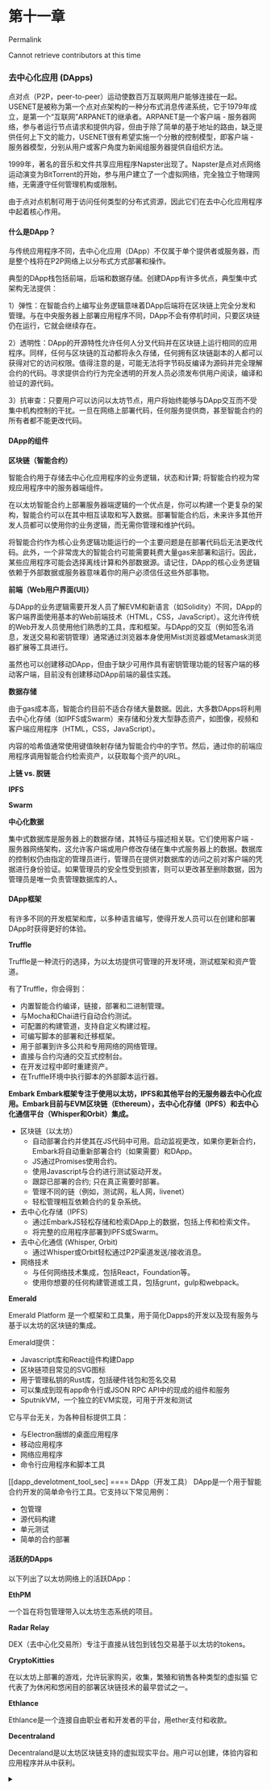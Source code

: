# 第十一章

Permalink

Cannot retrieve contributors at this time

### 去中心化应用 (DApps) <a href="#user-content-decentralized_applications_chap" id="user-content-decentralized_applications_chap"></a>

点对点（P2P，peer-to-peer）运动使数百万互联网用户能够连接在一起。USENET是被称为第一个点对点架构的一种分布式消息传递系统，它于1979年成立，是第一个“互联网”ARPANET的继承者。ARPANET是一个客户端 - 服务器网络，参与者运行节点请求和提供内容，但由于除了简单的基于地址的路由，缺乏提供任何上下文的能力，USENET很有希望实施一个分散的控制模型，即客户端 - 服务器模型，分别从用户或客户角度为新闻组服务器提供自组织方法。

1999年，著名的音乐和文件共享应用程序Napster出现了。Napster是点对点网络运动演变为BitTorrent的开始，参与用户建立了一个虚拟网络，完全独立于物理网络，无需遵守任何管理机构或限制。

由于点对点机制可用于访问任何类型的分布式资源，因此它们在去中心化应用程序中起着核心作用。

#### 什么是DApp？ <a href="#user-content-what_is_a_dapp_sec" id="user-content-what_is_a_dapp_sec"></a>

与传统应用程序不同，去中心化应用（DApp）不仅属于单个提供者或服务器，而是整个栈将在P2P网络上以分布式方式部署和操作。

典型的DApp栈包括前端，后端和数据存储。创建DApp有许多优点，典型集中式架构无法提供：

1）弹性：在智能合约上编写业务逻辑意味着DApp后端将在区块链上完全分发和管理。与在中央服务器上部署应用程序不同，DApp不会有停机时间，只要区块链仍在运行，它就会继续存在。

2）透明性：DApp的开源特性允许任何人分叉代码并在区块链上运行相同的应用程序。同样，任何与区块链的互动都将永久存储，任何拥有区块链副本的人都可以获得对它的访问权限。值得注意的是，可能无法将字节码反编译为源码并完全理解合约的代码。寻求提供合约行为完全透明的开发人员必须发布供用户阅读，编译和验证的源代码。

3）抗审查：只要用户可以访问以太坊节点，用户将始终能够与DApp交互而不受集中机构控制的干扰。一旦在网络上部署代码，任何服务提供商，甚至智能合约的所有者都不能更改代码。

#### DApp的组件 <a href="#user-content-components_of_a_dapp_sec" id="user-content-components_of_a_dapp_sec"></a>

**区块链（智能合约）**

智能合约用于存储去中心化应用程序的业务逻辑，状态和计算; 将智能合约视为常规应用程序中的服务器端组件。

在以太坊智能合约上部署服务器端逻辑的一个优点是，你可以构建一个更复杂的架构，智能合约可以在其中相互读取和写入数据。部署智能合约后，未来许多其他开发人员都可以使用你的业务逻辑，而无需你管理和维护代码。

将智能合约作为核心业务逻辑功能运行的一个主要问题是在部署代码后无法更改代码。此外，一个非常庞大的智能合约可能需要耗费大量gas来部署和运行。因此，某些应用程序可能会选择离线计算和外部数据源。请记住，DApp的核心业务逻辑依赖于外部数据或服务器意味着你的用户必须信任这些外部事物。

**前端（Web用户界面(UI)）**

与DApp的业务逻辑需要开发人员了解EVM和新语言（如Solidity）不同，DApp的客户端界面使用基本的Web前端技术（HTML，CSS，JavaScript）。这允许传统的Web开发人员使用他们熟悉的工具，库和框架。与DApp的交互（例如签名消息，发送交易和密钥管理）通常通过浏览器本身使用Mist浏览器或Metamask浏览器扩展等工具进行。

虽然也可以创建移动DApp，但由于缺少可用作具有密钥管理功能的轻客户端的移动客户端，目前没有创建移动DApp前端的最佳实践。

**数据存储**

由于gas成本高，智能合约目前不适合存储大量数据。因此，大多数DApps将利用去中心化存储（如IPFS或Swarm）来存储和分发大型静态资产，如图像，视频和客户端应用程序（HTML，CSS，JavaScript）。

内容的哈希值通常使用键值映射存储为智能合约中的字节。然后，通过你的前端应用程序调用智能合约检索资产，以获取每个资产的URL。

**上链 vs. 脱链**

**IPFS**

**Swarm**

**中心化数据**

集中式数据库是服务器上的数据存储，其特征与描述相关联。它们使用客户端 - 服务器网络架构，这允许客户端或用户修改存储在集中式服务器上的数据。数据库的控制权仍由指定的管理员进行，管理员在提供对数据库的访问之前对客户端的凭据进行身份验证。如果管理员的安全性受到损害，则可以更改甚至删除数据，因为管理员是唯一负责管理数据库的人。

#### DApp框架 <a href="#user-content-dapp_frameworks_sec" id="user-content-dapp_frameworks_sec"></a>

有许多不同的开发框架和库，以多种语言编写，使得开发人员可以在创建和部署DApp时获得更好的体验。

**Truffle**

Truffle是一种流行的选择，为以太坊提供可管理的开发环境，测试框架和资产管道。

有了Truffle，你会得到：

* 内置智能合约编译，链接，部署和二进制管理。
* 与Mocha和Chai进行自动合约测试。
* 可配置的构建管道，支持自定义构建过程。
* 可编写脚本的部署和迁移框架。
* 用于部署到许多公共和专用网络的网络管理。
* 直接与合约沟通的交互式控制台。
* 在开发过程中即时重建资产。
* 在Truffle环境中执行脚本的外部脚本运行器。

**Embark Embark框架专注于使用以太坊，IPFS和其他平台的无服务器去中心化应用。Embark目前与EVM区块链（Ethereum），去中心化存储（IPFS）和去中心化通信平台（Whisper和Orbit）集成。**

* 区块链（以太坊）
  * 自动部署合约并使其在JS代码中可用。启动监视更改，如果你更新合约，Embark将自动重新部署合约（如果需要）和DApp。
  * JS通过Promises使用合约。
  * 使用Javascript与合约进行测试驱动开发。
  * 跟踪已部署的合约; 只在真正需要时部署。
  * 管理不同的链（例如，测试网，私人网，livenet）
  * 轻松管理相互依赖合约的复杂系统。
* 去中心化存储（IPFS）
  * 通过EmbarkJS轻松存储和检索DApp上的数据，包括上传和检索文件。
  * 将完整的应用程序部署到IPFS或Swarm。
* 去中心化通信 (Whisper, Orbit)
  * 通过Whisper或Orbit轻松通过P2P渠道发送/接收消息。
* 网络技术
  * 与任何网络技术集成，包括React，Foundation等。
  * 使用你想要的任何构建管道或工具，包括grunt，gulp和webpack。

**Emerald**

Emerald Platform 是一个框架和工具集，用于简化Dapps的开发以及现有服务与基于以太坊的区块链的集成。

Emerald提供：

* Javascript库和React组件构建Dapp
* 区块链项目常见的SVG图标
* 用于管理私钥的Rust库，包括硬件钱包和签名交易
* 可以集成到现有app命令行或JSON RPC API中的现成的组件和服务
* SputnikVM，一个独立的EVM实现，可用于开发和测试

它与平台无关，为各种目标提供工具：

* 与Electron捆绑的桌面应用程序
* 移动应用程序
* 网络应用程序
* 命令行应用程序和脚本工具

\[\[dapp\_develotment\_tool\_sec] ==== DApp（开发工具） DApp是一个用于智能合约开发的简单命令行工具。它支持以下常见用例：

* 包管理
* 源代码构建
* 单元测试
* 简单的合约部署

#### 活跃的DApps <a href="#user-content-live_dapps_sec" id="user-content-live_dapps_sec"></a>

以下列出了以太坊网络上的活跃DApp：

**EthPM**

一个旨在将包管理带入以太坊生态系统的项目。

**Radar Relay**

DEX（去中心化交易所）专注于直接从钱包到钱包交易基于以太坊的tokens。

**CryptoKitties**

在以太坊上部署的游戏，允许玩家购买，收集，繁殖和销售各种类型的虚拟猫 它代表了为休闲和悠闲目的部署区块链技术的最早尝试之一。

**Ethlance**

Ethlance是一个连接自由职业者和开发者的平台，用ether支付和收款。

**Decentraland**

Decentraland是以太坊区块链支持的虚拟现实平台。用户可以创建，体验内容和应用程序并从中获利。



<details>

<summary></summary>



</details>
